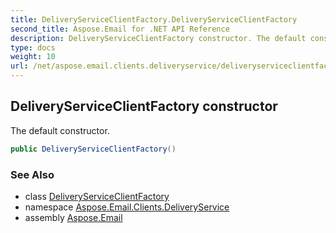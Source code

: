 ```yaml
---
title: DeliveryServiceClientFactory.DeliveryServiceClientFactory
second_title: Aspose.Email for .NET API Reference
description: DeliveryServiceClientFactory constructor. The default constructor
type: docs
weight: 10
url: /net/aspose.email.clients.deliveryservice/deliveryserviceclientfactory/deliveryserviceclientfactory/
---
```

## DeliveryServiceClientFactory constructor

The default constructor.

```csharp
public DeliveryServiceClientFactory()
```

### See Also

* class [DeliveryServiceClientFactory](../)
* namespace [Aspose.Email.Clients.DeliveryService](../../deliveryserviceclientfactory/)
* assembly [Aspose.Email](../../../)


